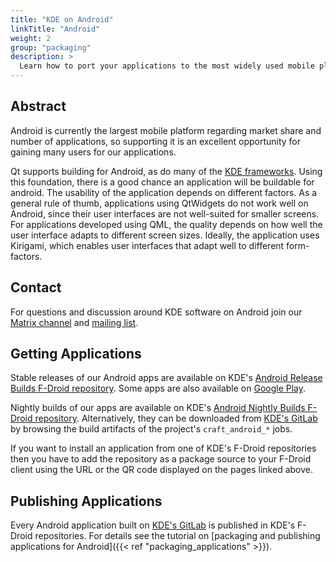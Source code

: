 ```yaml
---
title: "KDE on Android"
linkTitle: "Android"
weight: 2
group: "packaging"
description: >
  Learn how to port your applications to the most widely used mobile platform
---
```


## Abstract

Android is currently the largest mobile platform regarding market share and number of applications, so supporting it is an excellent opportunity for gaining many users for our applications.

Qt supports building for Android, as do many of the [KDE frameworks](https://api.kde.org). Using this foundation, there is a good chance an application will be buildable for android. The usability of the application depends on different factors. As a general rule of thumb, applications using QtWidgets do not work well on Android, since their user interfaces are not well-suited for smaller screens. For applications developed using QML, the quality depends on how well the user interface adapts to different screen sizes. Ideally, the application uses Kirigami, which enables user interfaces that adapt well to different form-factors.

## Contact

For questions and discussion around KDE software on Android join our [Matrix channel](https://matrix.to/#/%23kde-android:kde.org) and [mailing list](https://mail.kde.org/mailman/listinfo/kde-android).

## Getting Applications

Stable releases of our Android apps are available on KDE's [Android Release Builds F-Droid repository](https://cdn.kde.org/android/stable-releases/fdroid/repo/?fingerprint=13784BA6C80FF4E2181E55C56F961EED5844CEA16870D3B38D58780B85E1158F). Some apps are also available on [Google Play](https://play.google.com/store/apps/dev?id=4758894585905287660).

Nightly builds of our apps are available on KDE's [Android Nightly Builds F-Droid repository](https://cdn.kde.org/android/nightly/fdroid/repo/?fingerprint=B3EBE10AFA6C5C400379B34473E843D686C61AE6AD33F423C98AF903F056523F). Alternatively, they can be downloaded from [KDE's GitLab](https://invent.kde.org) by browsing the build artifacts of the project's `craft_android_*` jobs.

If you want to install an application from one of KDE's F-Droid repositories then you have to add the repository as a package source to your F-Droid client using the URL or the QR code displayed on the pages linked above.

## Publishing Applications

Every Android application built on [KDE's GitLab](https://invent.kde.org) is published in KDE's F-Droid repositories. For details see the tutorial on [packaging and publishing applications for Android]({{< ref "packaging_applications" >}}).

